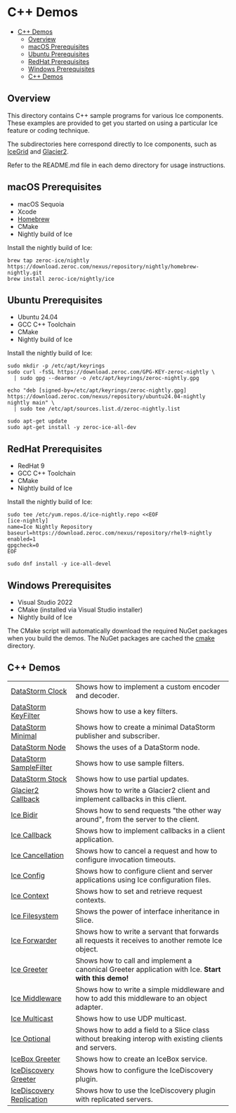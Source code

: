 # C++ Demos

- [C++ Demos](#c-demos)
  - [Overview](#overview)
  - [macOS Prerequisites](#macos-prerequisites)
  - [Ubuntu Prerequisites](#ubuntu-prerequisites)
  - [RedHat Prerequisites](#redhat-prerequisites)
  - [Windows Prerequisites](#windows-prerequisites)
  - [C++ Demos](#c-demos-1)

## Overview

This directory contains C++ sample programs for various Ice components. These examples
are provided to get you started on using a particular Ice feature or coding technique.

The subdirectories here correspond directly to Ice components, such as
[IceGrid](./IceGrid) and [Glacier2](./Glacier2).

Refer to the README.md file in each demo directory for usage instructions.

## macOS Prerequisites

- macOS Sequoia
- Xcode
- [Homebrew](https://brew.sh)
- CMake
- Nightly build of Ice

Install the nightly build of Ice:

```shell
brew tap zeroc-ice/nightly  https://download.zeroc.com/nexus/repository/nightly/homebrew-nightly.git
brew install zeroc-ice/nightly/ice
```

## Ubuntu Prerequisites

- Ubuntu 24.04
- GCC C++ Toolchain
- CMake
- Nightly build of Ice

Install the nightly build of Ice:

```shell
sudo mkdir -p /etc/apt/keyrings
sudo curl -fsSL https://download.zeroc.com/GPG-KEY-zeroc-nightly \
  | sudo gpg --dearmor -o /etc/apt/keyrings/zeroc-nightly.gpg

echo "deb [signed-by=/etc/apt/keyrings/zeroc-nightly.gpg] https://download.zeroc.com/nexus/repository/ubuntu24.04-nightly nightly main" \
  | sudo tee /etc/apt/sources.list.d/zeroc-nightly.list

sudo apt-get update
sudo apt-get install -y zeroc-ice-all-dev
```

## RedHat Prerequisites

- RedHat 9
- GCC C++ Toolchain
- CMake
- Nightly build of Ice

Install the nightly build of Ice:

```shell
sudo tee /etc/yum.repos.d/ice-nightly.repo <<EOF
[ice-nightly]
name=Ice Nightly Repository
baseurl=https://download.zeroc.com/nexus/repository/rhel9-nightly
enabled=1
gpgcheck=0
EOF

sudo dnf install -y ice-all-devel
```

## Windows Prerequisites

- Visual Studio 2022
- CMake (installed via Visual Studio installer)
- Nightly build of Ice

The CMake script will automatically download the required NuGet packages when you
build the demos. The NuGet packages are cached the [cmake](./cmake) directory.

## C++ Demos

|                                                         |                                                                                                       |
| ------------------------------------------------------- | ----------------------------------------------------------------------------------------------------- |
| [DataStorm Clock](./DataStorm/clock/)                   | Shows how to implement a custom encoder and decoder.                                                  |
| [DataStorm KeyFilter](./DataStorm/keyFilter/)           | Shows how to use a key filters.                                                                       |
| [DataStorm Minimal](./DataStorm/minimal/)               | Shows how to create a minimal DataStorm publisher and subscriber.                                     |
| [DataStorm Node](./DataStorm/node/)                     | Shows the uses of a DataStorm node.                                                                   |
| [DataStorm SampleFilter](./DataStorm/sampleFilter/)     | Shows how to use sample filters.                                                                      |
| [DataStorm Stock](./DataStorm/stock/)                   | Shows how to use partial updates.                                                                     |
| [Glacier2 Callback](./Glacier2/callback/)               | Shows how to write a Glacier2 client and implement callbacks in this client.                          |
| [Ice Bidir](./Ice/bidir/)                               | Shows how to send requests "the other way around", from the server to the client.                     |
| [Ice Callback](./Ice/callback/)                         | Shows how to implement callbacks in a client application.                                             |
| [Ice Cancellation](./Ice/cancellation/)                 | Shows how to cancel a request and how to configure invocation timeouts.                               |
| [Ice Config](./Ice/config/)                             | Shows how to configure client and server applications using Ice configuration files.                  |
| [Ice Context](./Ice/context/)                           | Shows how to set and retrieve request contexts.                                                       |
| [Ice Filesystem](./Ice/filesystem/)                     | Shows the power of interface inheritance in Slice.                                                    |
| [Ice Forwarder](./Ice/forwarder/)                       | Shows how to write a servant that forwards all requests it receives to another remote Ice object.     |
| [Ice Greeter](./Ice/greeter/)                           | Shows how to call and implement a canonical Greeter application with Ice. **Start with this demo!**   |
| [Ice Middleware](./Ice/middleware/)                     | Shows how to write a simple middleware and how to add this middleware to an object adapter.           |
| [Ice Multicast](./Ice/multicast/)                       | Shows how to use UDP multicast.                                                                       |
| [Ice Optional](./Ice/optional/)                         | Shows how to add a field to a Slice class without breaking interop with existing clients and servers. |
| [IceBox Greeter](./IceBox/greeter/)                     | Shows how to create an IceBox service.                                                                |
| [IceDiscovery Greeter](./IceDiscovery/greeter)          | Shows how to configure the IceDiscovery plugin.                                                       |
| [IceDiscovery Replication](./IceDiscovery/replication/) | Shows how to use the IceDiscovery plugin with replicated servers.                                     |
